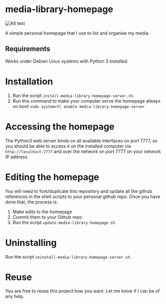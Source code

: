 # media-library-homepage

![Alt text](https://i.imgur.com/HWZPRH5.png "My Media Library Homepage")

A simple personal homepage that I use to list and organise my media.

## Requirements

Works under Debian Linux systems with Python 3 installed.

# Installation

1) Run the script `install-media-library-homepage-server.sh`.
2) Run this command to make your computer serve the homepage always on boot `sudo systemctl enable media-library-homepage-server`

# Accessing the homepage

The Python3 web server binds on all available interfaces on port 7777, so you should be able to access it on the installed computer via `http://localhost:7777` and over the network on port 7777 on your network IP address.

# Editing the homepage

You will need to fork/duplicate this repository and update all the github references in the shell scripts to your personal github repo. Once you have done that, the process is:

1) Make edits to the homepage
2) Commit them to your Github repo
3) Run the script `update-media-library-homepage.sh`.

# Uninstalling

Run the script `uninstall-media-library-homepage-server.sh`.

# Reuse

You are free to reuse this project how you want. Let me know if I can be of any help.

